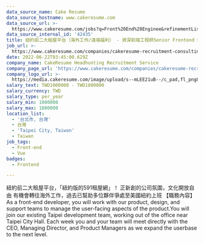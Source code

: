 ```yaml
---
data_source_name: Cake Resume
data_source_hostname: www.cakeresume.com
data_source_url: >-
  https://www.cakeresume.com/jobs?q=Front%20End%20Enginee&refinementList[lang_name][0]=E[…]tech_front-end-development&range[salary_range][min]=1000000
data_source_internal_id: '42435'
title: 紐約前二大租屋平台（海外工作/遠端福利） - 資深前端工程師Senior Frontend Engineer - CH
job_url: >-
  https://www.cakeresume.com/companies/cakeresume-recruitment-consulting/jobs/c3acf2
date: 2022-06-22T03:45:00.629Z
company_name: CakeResume Headhunting Recruitment Service
company_page_url: 'https://www.cakeresume.com/companies/cakeresume-recruitment-consulting'
company_logo_url: >-
  https://media.cakeresume.com/image/upload/s--mLEE21uB--/c_pad,fl_png8,h_200,w_200/v1620881212/vdbipassrdfr8omwzeq6.png
salary_text: TWD1000000 - TWD1800000
salary_currency: TWD
salary_type: per_year
salary_min: 1000000
salary_max: 1800000
location_list:
  - '台北市, 台灣'
  - 台灣
  - 'Taipei City, Taiwan'
  - Taiwan
job_tags:
  - Front-end
  - Vue
badges:
  - Frontend

---
```


紐約前二大租屋平台，「紐約版的591租屋網」！ 正新創的公司氛圍，文化開放自由 有機會轉往海外工作，過去已幫助多位夥伴爭處至美國紐約上班 【職務內容】 As a front-end developer, you will work with our product, design, and support teams to manage the user-facing aspects of the product.You will join our existing Taipei development team, working out of the office near Taipei City Hall. Each week you and your team will meet directly with the CEO, Managing Director, and Product Managers as we expand the userbase to the next level.